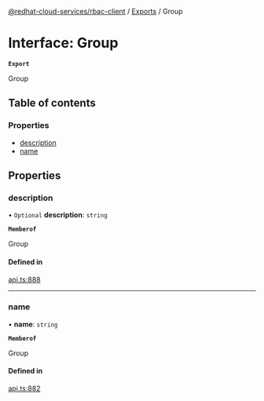 [@redhat-cloud-services/rbac-client](../README.md) / [Exports](../modules.md) / Group

# Interface: Group

**`Export`**

Group

## Table of contents

### Properties

- [description](Group.md#description)
- [name](Group.md#name)

## Properties

### description

• `Optional` **description**: `string`

**`Memberof`**

Group

#### Defined in

[api.ts:888](https://github.com/RedHatInsights/javascript-clients/blob/main/packages/rbac/api.ts#L888)

___

### name

• **name**: `string`

**`Memberof`**

Group

#### Defined in

[api.ts:882](https://github.com/RedHatInsights/javascript-clients/blob/main/packages/rbac/api.ts#L882)
